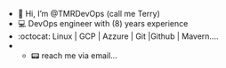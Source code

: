 - 👋 Hi, I’m @TMRDevOps (call me Terry)
- 💻 DevOps engineer with (8) years experience
- :octocat: Linux | GCP | Azzure | Git |Github | Mavern....
- - 📟 reach me via email...

<!---
TMRDevOps/TMRDevOps is a ✨ special ✨ repository because its `README.md` (this file) appears on your GitHub profile.
You can click the Preview link to take a look at your changes.
--->
